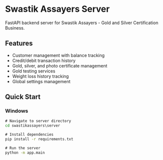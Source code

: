 # Swastik Assayers Server

FastAPI backend server for Swastik Assayers - Gold and Silver Certification Business.

## Features

- Customer management with balance tracking
- Credit/debit transaction history
- Gold, silver, and photo certificate management
- Gold testing services
- Weight loss history tracking
- Global settings management

## Quick Start

### Windows
```cmd
# Navigate to server directory
cd swastikassayers\server

# Install dependencies
pip install -r requirements.txt

# Run the server
python -m app.main